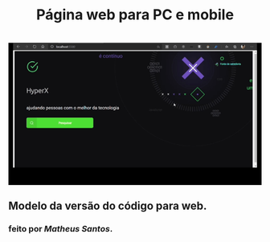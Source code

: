 <h1 align="center">Página web para PC e mobile</h1>
<h1>
    <img src="Nextlevel.gif" align="center">
</h1>

## Modelo da versão do código para web.
### feito por *Matheus Santos*.